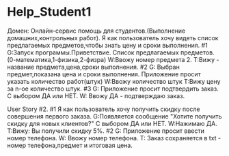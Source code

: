 # Help_Student1
Домен: Онлайн-сервис помощь для студентов.(Выполнение домашних,контрольных работ).
Я как пользователь хочу видеть список предлагаемых предметов,чтобы знать цену и сроки выполнения.
#1
G:Запуск программы.Приветствие. Список предлагаемых предметов.(0-математика,1-физика,2-физра)
W:Ввожу номер предмета 2. 
T:Вижу - название предмета,цена,сроки выполнения.
#2
G: Выбран предмет,показана цена и сроки выполнения. Приложение просит указать количество работ(штук)
W:Ввожу количество штук
T:Вижу цену за n-ое количество штук.
#3
G: Приложение просит подтвердить заказ. С выбором ДА или НЕТ.
W: Ввожу ДА - подтверждаю заказ.


User Story #2.
#1
Я как пользователь хочу получить скидку после совершения первого заказа.
G:Появляется сообщение "Хотите получить скидку для новых клиентов?" С выбором ДА или НЕТ.
W:Нажимаю ДА.
T:Вижу: Вы получили скидку 5%. 
#2
G: Приложение просит ввести номер телефона.
W: Ввожу номер  телефона.
T: Заказ сохраняется в txt - номер телефона,предмет и итоговая цена.
